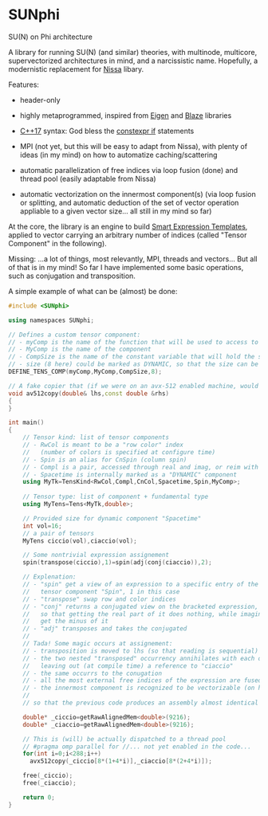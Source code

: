 # SUNphi
SU(N) on Phi architecture

A library for running SU(N) (and similar) theories, with multinode,
multicore, supervectorized architectures in mind, and a narcissistic
name. Hopefully, a modernistic replacement for
[Nissa](https://github.com/sunpho84/nissa) libary.

Features:

- header-only

- highly metaprogrammed, inspired from
  [Eigen](http://eigen.tuxfamily.org/) and
  [Blaze](https://bitbucket.org/blaze-lib/blaze) libraries

- [C++17](https://en.wikipedia.org/wiki/C%2B%2B17) syntax: God bless
  the [constexpr
  if](http://en.cppreference.com/w/cpp/language/if#Constexpr_If)
  statements

- MPI (not yet, but this will be easy to adapt from Nissa), with
  plenty of ideas (in my mind) on how to automatize caching/scattering

- automatic parallelization of free indices via loop fusion (done) and
  thread pool (easily adaptable from Nissa)

- automatic vectorization on the innermost component(s) (via loop
  fusion or splitting, and automatic deduction of the set of vector
  operation appliable to a given vector size... all still in my mind
  so far)

At the core, the library is an engine to build [Smart Expression
Templates](https://arxiv.org/pdf/1104.1729.pdf), applied to vector
carrying an arbitrary number of indices (called "Tensor Component" in
the following).

Missing: ...a lot of things, most relevantly, MPI, threads and
vectors... But all of that is in my mind! So far I have implemented
some basic operations, such as conjugation and transposition.


A simple example of what can be (almost) be done:

```c++
#include <SUNphi>

using namespaces SUNphi;

// Defines a custom tensor component:
// - myComp is the name of the function that will be used to access to the component
// - MyComp is the name of the component
// - CompSize is the name of the constant variable that will hold the size
// - size (8 here) could be marked as DYNAMIC, so that the size can be specified at runtime
DEFINE_TENS_COMP(myComp,MyComp,CompSize,8);

// A fake copier that (if we were on an avx-512 enabled machine, would copy rhs to lhs)
void av512copy(double& lhs,const double &rhs)
{
}

int main()
{
    // Tensor kind: list of tensor components
    // - RwCol is meant to be a "row color" index
    //   (number of colors is specified at configure time)
    // - Spin is an alias for CnSpin (column spin)
    // - Compl is a pair, accessed through real and imag, or reim with either 0 or 1
    // - Spacetime is internally marked as a "DYNAMIC" component
    using MyTk=TensKind<RwCol,Compl,CnCol,Spacetime,Spin,MyComp>;
    
    // Tensor type: list of component + fundamental type
    using MyTens=Tens<MyTk,double>;

    // Provided size for dynamic component "Spacetime"
    int vol=16;
    // a pair of tensors
    MyTens ciccio(vol),ciaccio(vol);

    // Some nontrivial expression assignement
    spin(transpose(ciccio),1)=spin(adj(conj(ciaccio)),2);

    // Explenation:
    // - "spin" get a view of an expression to a specific entry of the
    //   tensor component "Spin", 1 in this case
    // - "transpose" swap row and color indices
    // - "conj" returns a conjugated view on the bracketed expression,
    //   so that getting the real part of it does nothing, while imaginary
    //   get the minus of it
    // - "adj" transposes and takes the conjugated
    //
    // Tada! Some magic occurs at assignement:
    // - transposition is moved to lhs (so that reading is sequential)
    // - the two nested "transposed" occurrency annihilates with each other,
    //   leaving out (at compile time) a reference to "ciaccio"
    // - the same occurrs to the conugation
    // - all the most external free indices of the expression are fused, and threadized (soon)
    // - the innermost component is recognized to be vectorizable (on his way)
    // 
    // so that the previous code produces an assembly almost identical to this:

    double* _ciccio=getRawAlignedMem<double>(9216);
    double* _ciaccio=getRawAlignedMem<double>(9216);

    // This is (will) be actually dispatched to a thread pool
    // #pragma omp parallel for //... not yet enabled in the code... 
    for(int i=0;i<288;i++)
      avx512copy(_ciccio[8*(1+4*i)],_ciaccio[8*(2+4*i)]);

    free(_ciccio);
    free(_ciaccio);

    return 0;
}
```
